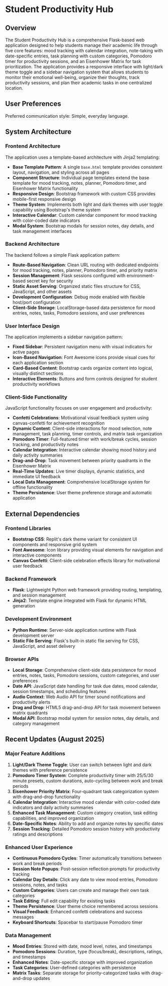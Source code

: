 # Student Productivity Hub

## Overview

The Student Productivity Hub is a comprehensive Flask-based web application designed to help students manage their academic life through five core features: mood tracking with calendar integration, note-taking with date-specific entries, task planning with custom categories, Pomodoro timer for productivity sessions, and an Eisenhower Matrix for task prioritization. The application provides a responsive interface with light/dark theme toggle and a sidebar navigation system that allows students to monitor their emotional well-being, organize their thoughts, track productivity sessions, and plan their academic tasks in one centralized location.

## User Preferences

Preferred communication style: Simple, everyday language.

## System Architecture

### Frontend Architecture
The application uses a template-based architecture with Jinja2 templating:
- **Base Template Pattern**: A single `base.html` template provides consistent layout, navigation, and styling across all pages
- **Component Structure**: Individual page templates extend the base template for mood tracking, notes, planner, Pomodoro timer, and Eisenhower Matrix functionality
- **Responsive Design**: Bootstrap framework with custom CSS provides mobile-first responsive design
- **Theme System**: Implements both light and dark themes with user toggle capability using Bootstrap's theme system
- **Interactive Calendar**: Custom calendar component for mood tracking with color-coded date indicators
- **Modal System**: Bootstrap modals for session notes, day details, and task management interfaces

### Backend Architecture
The backend follows a simple Flask application pattern:
- **Route-Based Navigation**: Clean URL routing with dedicated endpoints for mood tracking, notes, planner, Pomodoro timer, and priority matrix
- **Session Management**: Flask sessions configured with environment-based secret key for security
- **Static Asset Serving**: Organized static files structure for CSS, JavaScript, and other assets
- **Development Configuration**: Debug mode enabled with flexible host/port configuration
- **Client-Side Storage**: LocalStorage-based data persistence for mood entries, notes, tasks, Pomodoro sessions, and user preferences

### User Interface Design
The application implements a sidebar navigation pattern:
- **Fixed Sidebar**: Persistent navigation menu with visual indicators for active pages
- **Icon-Based Navigation**: Font Awesome icons provide visual cues for each application section
- **Card-Based Content**: Bootstrap cards organize content into logical, visually distinct sections
- **Interactive Elements**: Buttons and form controls designed for student productivity workflows

### Client-Side Functionality
JavaScript functionality focuses on user engagement and productivity:
- **Confetti Celebrations**: Motivational visual feedback system using canvas-confetti for achievement recognition
- **Dynamic Content**: Client-side interactions for mood selection, note management, task planning, timer controls, and matrix task organization
- **Pomodoro Timer**: Full-featured timer with work/break cycles, session tracking, and productivity notes
- **Calendar Integration**: Interactive calendar showing mood history and daily activity summaries
- **Drag-and-Drop**: Task movement between priority quadrants in the Eisenhower Matrix
- **Real-Time Updates**: Live timer displays, dynamic statistics, and immediate UI feedback
- **Local Data Management**: Comprehensive localStorage system for offline functionality
- **Theme Persistence**: User theme preference storage and automatic application

## External Dependencies

### Frontend Libraries
- **Bootstrap CSS**: Replit's dark theme variant for consistent UI components and responsive grid system
- **Font Awesome**: Icon library providing visual elements for navigation and interactive components
- **Canvas Confetti**: Client-side celebration effects library for motivational user feedback

### Backend Framework
- **Flask**: Lightweight Python web framework providing routing, templating, and session management
- **Jinja2**: Template engine integrated with Flask for dynamic HTML generation

### Development Environment
- **Python Runtime**: Server-side application runtime with Flask development server
- **Static File Serving**: Flask's built-in static file serving for CSS, JavaScript, and asset delivery

### Browser APIs
- **Local Storage**: Comprehensive client-side data persistence for mood entries, notes, tasks, Pomodoro sessions, custom categories, and user preferences
- **Date API**: JavaScript date handling for task due dates, mood calendar, session timestamps, and scheduling features
- **Audio Context**: Web Audio API for timer sound notifications and productivity alerts
- **Drag and Drop**: HTML5 drag-and-drop API for task movement between matrix quadrants
- **Modal API**: Bootstrap modal system for session notes, day details, and category management

## Recent Updates (August 2025)

### Major Feature Additions
1. **Light/Dark Theme Toggle**: User can switch between light and dark themes with preference persistence
2. **Pomodoro Timer System**: Complete productivity timer with 25/5/30 minute presets, custom durations, auto-cycling between work and break periods
3. **Eisenhower Priority Matrix**: Four-quadrant task categorization system with drag-and-drop functionality
4. **Calendar Integration**: Interactive mood calendar with color-coded date indicators and daily activity summaries
5. **Enhanced Task Management**: Custom category creation, task editing capabilities, and improved organization
6. **Date-Specific Notes**: Ability to add and organize notes by specific dates
7. **Session Tracking**: Detailed Pomodoro session history with productivity ratings and descriptions

### Enhanced User Experience
- **Continuous Pomodoro Cycles**: Timer automatically transitions between work and break periods
- **Session Note Popups**: Post-session reflection prompts for productivity tracking
- **Calendar Day Details**: Click any date to view mood entries, Pomodoro sessions, notes, and tasks
- **Custom Categories**: Users can create and manage their own task categories
- **Task Editing**: Full edit capability for existing tasks
- **Theme Persistence**: User theme choice remembered across sessions
- **Visual Feedback**: Enhanced confetti celebrations and success messages
- **Keyboard Shortcuts**: Spacebar to start/pause Pomodoro timer

### Data Management
- **Mood Entries**: Stored with date, mood level, notes, and timestamps
- **Pomodoro Sessions**: Duration, type (focus/break), descriptions, ratings, and timestamps
- **Enhanced Notes**: Date-specific storage with improved organization
- **Task Categories**: User-defined categories with persistence
- **Matrix Tasks**: Separate storage for priority-categorized tasks with drag-and-drop updates